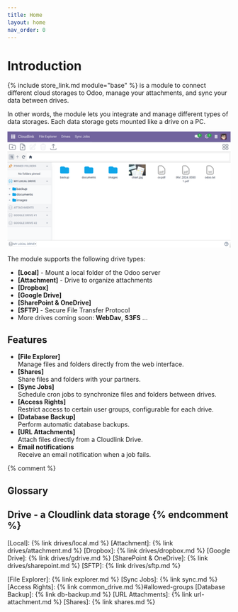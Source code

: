 ```yaml
---
title: Home
layout: home
nav_order: 0
---
```


# Introduction

{% include store_link.md module="base" %} is a module to connect different cloud storages to Odoo, manage your attachments, and sync your data between drives.

In other words, the module lets you integrate and manage different types of data storages. Each data storage gets mounted like a drive on a PC.

![Cloudlink Screenshot](assets/cloud_link.png)

The module supports the following drive types:

- **[Local]** - Mount a local folder of the Odoo server
- **[Attachment]** - Drive to organize attachments
- **[Dropbox]**
- **[Google Drive]**
- **[SharePoint & OneDrive]**
- **[SFTP]** - Secure File Transfer Protocol
- More drives coming soon: **WebDav**, **S3FS** ...

## Features

- **[File Explorer]** <br/>Manage files and folders directly from the web interface.
- **[Shares]** <br/>Share files and folders with your partners.
- **[Sync Jobs]** <br/>Schedule cron jobs to synchronize files and folders between drives.
- **[Access Rights]** <br/>Restrict access to certain user groups, configurable for each drive.
- **[Database Backup]** <br/>Perform automatic database backups.
- **[URL Attachments]** <br/>Attach files directly from a Cloudlink Drive.
- **Email notifications** <br/>Receive an email notification when a job fails.

{% comment %}
## Glossary

**Drive** - a Cloudlink data storage
{% endcomment %}
----

[Local]: {% link drives/local.md %}
[Attachment]: {% link drives/attachment.md %}
[Dropbox]: {% link drives/dropbox.md %}
[Google Drive]: {% link drives/gdrive.md %}
[SharePoint & OneDrive]: {% link drives/sharepoint.md %}
[SFTP]: {% link drives/sftp.md %}

[File Explorer]: {% link explorer.md %}
[Sync Jobs]: {% link sync.md %}
[Access Rights]: {% link common_drive.md %}#allowed-groups
[Database Backup]: {% link db-backup.md %}
[URL Attachments]: {% link url-attachment.md %}
[Shares]: {% link shares.md %}